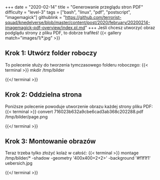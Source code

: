 +++
date = "2020-02-14"
title = "Generowanie przeglądu stron PDF"
difficulty = "level-3"
tags = ["bash", "linux", "pdf", "postscript", "imagemagick"]
githublink = "https://github.com/terrorist-squad/knedelverse/blob/master/content/post/2020/february/20200214-imagemagick-pdf-overview/index.pl.md"
+++
Jeśli chcesz utworzyć obraz podglądu strony z pliku PDF, to dobrze trafiłeś!
{{< gallery match="images/1/*.jpg" >}}

## Krok 1: Utwórz folder roboczy
To polecenie służy do tworzenia tymczasowego folderu roboczego:
{{< terminal >}}
mkdir /tmp/bilder

{{</ terminal >}}

## Krok 2: Oddzielna strona
Poniższe polecenie powoduje utworzenie obrazu każdej strony pliku PDF:
{{< terminal >}}
convert 716023b632a9cbe6cad3ab368c202288.pdf /tmp/bilder/page.png

{{</ terminal >}}

## Krok 3: Montowanie obrazów
Teraz trzeba tylko złożyć kolaż w całość:
{{< terminal >}}
montage /tmp/bilder/* -shadow -geometry '400x400+2+2>' -background '#f1f1f1' uebersich.jpg

{{</ terminal >}}

